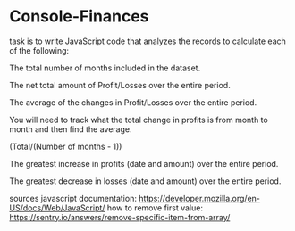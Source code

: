 # Console-Finances
task is to write JavaScript code that analyzes the records to calculate each of the following:

The total number of months included in the dataset.

The net total amount of Profit/Losses over the entire period.

The average of the changes in Profit/Losses over the entire period.

You will need to track what the total change in profits is from month to month and then find the average.

(Total/(Number of months - 1))

The greatest increase in profits (date and amount) over the entire period.

The greatest decrease in losses (date and amount) over the entire period.



sources
javascript documentation: https://developer.mozilla.org/en-US/docs/Web/JavaScript/
how to remove first value: https://sentry.io/answers/remove-specific-item-from-array/
